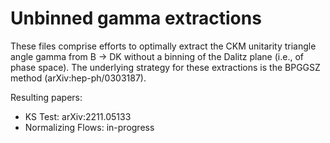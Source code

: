 # Unbinned gamma extractions

These files comprise efforts to optimally extract the CKM unitarity triangle angle gamma from B -> DK without a binning of the Dalitz plane (i.e., of phase space). The underlying strategy for these extractions is the BPGGSZ method (arXiv:hep-ph/0303187).

Resulting papers:
- KS Test: arXiv:2211.05133
- Normalizing Flows: in-progress
